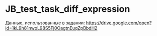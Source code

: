 # JB_test_task_diff_expression

Данные, использованные в задании: https://drive.google.com/open?id=1kL9h81nwoL98S5Fj0OagtnEuqZpBbdH2
